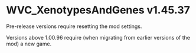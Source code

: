 # WVC_XenotypesAndGenes v1.45.37
 
Pre-release versions require resetting the mod settings.

Versions above 1.00.96 require (when migrating from earlier versions of the mod) a new game.